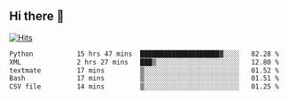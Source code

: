 ## Hi there 👋

<!--
**alihaqberdi/alihaqberdi** is a ✨ _special_ ✨ repository because its `README.md` (this file) appears on your GitHub profile.

Here are some ideas to get you started:

- 🔭 I’m currently working on ...
- 🌱 I’m currently learning ...
- 👯 I’m looking to collaborate on ...
- 🤔 I’m looking for help with ...
- 💬 Ask me about ...
- 📫 How to reach me: ...
- 😄 Pronouns: ...
- ⚡ Fun fact: ...
-->

[![Hits](https://hits.sh/github.com/alihaqberdi.svg)](https://hits.sh/github.com/alihaqberdi/)

<!--START_SECTION:waka-->

```txt
Python           15 hrs 47 mins  ████████████████████▓░░░░   82.28 %
XML              2 hrs 27 mins   ███▒░░░░░░░░░░░░░░░░░░░░░   12.80 %
textmate         17 mins         ▒░░░░░░░░░░░░░░░░░░░░░░░░   01.52 %
Bash             17 mins         ▒░░░░░░░░░░░░░░░░░░░░░░░░   01.51 %
CSV file         14 mins         ▒░░░░░░░░░░░░░░░░░░░░░░░░   01.25 %
```

<!--END_SECTION:waka-->
